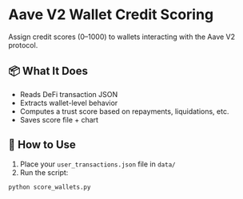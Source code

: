 # Aave V2 Wallet Credit Scoring

Assign credit scores (0–1000) to wallets interacting with the Aave V2 protocol.

## 📦 What It Does

- Reads DeFi transaction JSON
- Extracts wallet-level behavior
- Computes a trust score based on repayments, liquidations, etc.
- Saves score file + chart

## 🚀 How to Use

1. Place your `user_transactions.json` file in `data/`
2. Run the script:
```bash
python score_wallets.py
